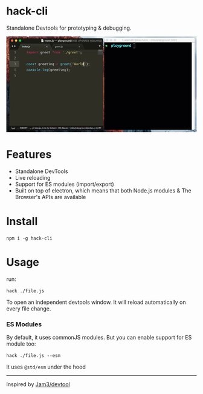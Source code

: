 # hack-cli
Standalone Devtools for prototyping & debugging.

<img src="./demo.gif" />

# Features
- Standalone DevTools
- Live reloading
- Support for ES modules (import/export)
- Built on top of electron, which means that both Node.js modules & The Browser's APIs are available

# Install
```
npm i -g hack-cli
```

# Usage

run: 
```
hack ./file.js
```
To open an independent devtools window.
It will reload automatically on every file change.

### ES Modules
By default, it uses commonJS modules.
But you can enable support for ES module too:

```
hack ./file.js --esm
```

It uses `@std/esm` under the hood

---

Inspired by [Jam3/devtool](https://github.com/Jam3/devtool)
